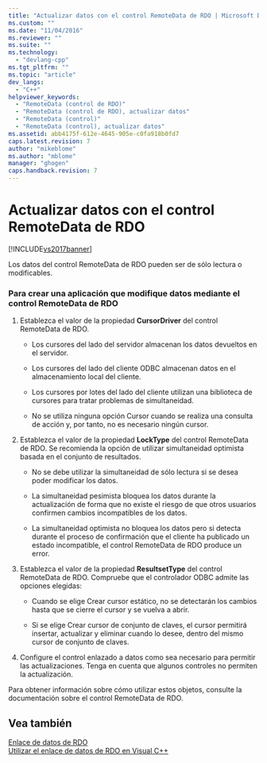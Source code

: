 ```yaml
---
title: "Actualizar datos con el control RemoteData de RDO | Microsoft Docs"
ms.custom: ""
ms.date: "11/04/2016"
ms.reviewer: ""
ms.suite: ""
ms.technology: 
  - "devlang-cpp"
ms.tgt_pltfrm: ""
ms.topic: "article"
dev_langs: 
  - "C++"
helpviewer_keywords: 
  - "RemoteData (control de RDO)"
  - "RemoteData (control de RDO), actualizar datos"
  - "RemoteData (control)"
  - "RemoteData (control), actualizar datos"
ms.assetid: abb4175f-612e-4645-905e-c0fa918b0fd7
caps.latest.revision: 7
author: "mikeblome"
ms.author: "mblome"
manager: "ghogen"
caps.handback.revision: 7
---
```

# Actualizar datos con el control RemoteData de RDO
[!INCLUDE[vs2017banner](../../assembler/inline/includes/vs2017banner.md)]

Los datos del control RemoteData de RDO pueden ser de sólo lectura o modificables.  
  
### Para crear una aplicación que modifique datos mediante el control RemoteData de RDO  
  
1.  Establezca el valor de la propiedad **CursorDriver** del control RemoteData de RDO.  
  
    -   Los cursores del lado del servidor almacenan los datos devueltos en el servidor.  
  
    -   Los cursores del lado del cliente ODBC almacenan datos en el almacenamiento local del cliente.  
  
    -   Los cursores por lotes del lado del cliente utilizan una biblioteca de cursores para tratar problemas de simultaneidad.  
  
    -   No se utiliza ninguna opción Cursor cuando se realiza una consulta de acción y, por tanto, no es necesario ningún cursor.  
  
2.  Establezca el valor de la propiedad **LockType** del control RemoteData de RDO.  Se recomienda la opción de utilizar simultaneidad optimista basada en el conjunto de resultados.  
  
    -   No se debe utilizar la simultaneidad de sólo lectura si se desea poder modificar los datos.  
  
    -   La simultaneidad pesimista bloquea los datos durante la actualización de forma que no existe el riesgo de que otros usuarios confirmen cambios incompatibles de los datos.  
  
    -   La simultaneidad optimista no bloquea los datos pero si detecta durante el proceso de confirmación que el cliente ha publicado un estado incompatible, el control RemoteData de RDO produce un error.  
  
3.  Establezca el valor de la propiedad **ResultsetType** del control RemoteData de RDO.  Compruebe que el controlador ODBC admite las opciones elegidas:  
  
    -   Cuando se elige Crear cursor estático, no se detectarán los cambios hasta que se cierre el cursor y se vuelva a abrir.  
  
    -   Si se elige Crear cursor de conjunto de claves, el cursor permitirá insertar, actualizar y eliminar cuando lo desee, dentro del mismo cursor de conjunto de claves.  
  
4.  Configure el control enlazado a datos como sea necesario para permitir las actualizaciones.  Tenga en cuenta que algunos controles no permiten la actualización.  
  
 Para obtener información sobre cómo utilizar estos objetos, consulte la documentación sobre el control RemoteData de RDO.  
  
## Vea también  
 [Enlace de datos de RDO](../../data/ado-rdo/rdo-databinding.md)   
 [Utilizar el enlace de datos de RDO en Visual C\+\+](../../data/ado-rdo/using-rdo-databinding-in-visual-cpp.md)